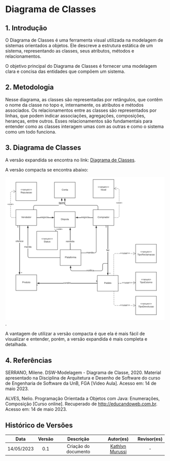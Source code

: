 # Diagrama de Classes

## 1. Introdução
O Diagrama de Classes é uma ferramenta visual utilizada na modelagem de sistemas orientados a objetos. Ele descreve a estrutura estática de um sistema, representando as classes, seus atributos, métodos e relacionamentos.

O objetivo principal do Diagrama de Classes é fornecer uma modelagem clara e concisa das entidades que compõem um sistema.

## 2. Metodologia
Nesse diagrama, as classes são representadas por retângulos, que contêm o nome da classe no topo e, internamente, os atributos e métodos associados. Os relacionamentos entre as classes são representados por linhas, que podem indicar associações, agregações, composições, heranças, entre outros. Esses relacionamentos são fundamentais para entender como as classes interagem umas com as outras e como o sistema como um todo funciona.

## 3. Diagrama de Classes

A versão expandida se encontra no link: [Diagrama de Classes](https://lucid.app/lucidchart/a53dd78b-4cc5-443a-9448-48a2df2695d2/edit?viewport_loc=-284%2C-48%2C4440%2C1916%2C.7.W52qyyi8y&invitationId=inv_70e52ed6-fa8c-457d-ac8d-1d17809f36ae).

A versão compacta se encontra abaixo:

![Diagrama de Classes](../assets/DiagramaDeClasses.png).

A vantagem de utilizar a versão compacta é que ela é mais fácil de visualizar e entender, porém, a versão expandida é mais completa e detalhada.

## 4. Referências
SERRANO, Milene. DSW-Modelagem - Diagrama de Classe, 2020. Material apresentado na Disciplina de Arquitetura e Desenho de Software do curso de Engenharia de Software da UnB, FGA [Video Aula]. Acesso em: 14 de maio 2023.

ALVES, Nelio. Programação Orientada a Objetos com Java: Enumerações, Composição [Curso online]. Recuperado de http://educandoweb.com.br. Acesso em: 14 de maio 2023.

## Histórico de Versões

| Data | Versão | Descrição | Autor(es) | Revisor(es) |
| :--: | :----: | :-------: | :-------: | :---------: |
| 14/05/2023 | 0.1 | Criação do documento | [Kathlyn Murussi](https://github.com/klmurussi) | - |
